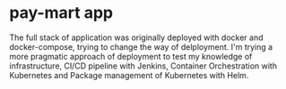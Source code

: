 # pay-mart app

The full stack of application was originally deployed with docker and docker-compose, trying to change the way of delployment. I'm trying a more pragmatic approach of deployment to test my knowledge of infrastructure, CI/CD pipeline with Jenkins, Container Orchestration with Kubernetes and Package management of Kubernetes with Helm. 
